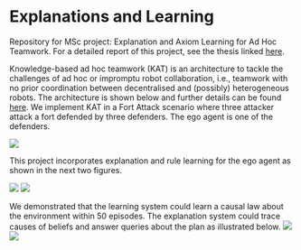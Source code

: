 # Explanations and Learning
Repository for MSc project: Explanation and Axiom Learning for Ad Hoc Teamwork. 
For a detailed report of this project, see the thesis linked [here](https://drive.google.com/file/d/1DNTGtDMFa1xbxG65BY_Vduoroh-ChRxH/view).

Knowledge-based ad hoc teamwork (KAT) is an architecture to tackle the challenges of ad hoc or impromptu robot collaboration, i.e., teamwork with no prior coordination between decentralised and (possibly) heterogeneous robots. The architecture is shown below and further details can be found [here](https://www.cs.bham.ac.uk/~sridharm/Papers/tplp23_ahtPartialObsComm.pdf). We implement KAT in a Fort Attack scenario where three attacker attack a fort defended by three defenders. The ego agent is one of the defenders.

![](KAT-arch.jpg)

This project incorporates explanation and rule learning for the ego agent as shown in the next two figures.

![](Explanation.jpg)
![](AxiomLearning.jpg)

We demonstrated that the learning system could learn a causal law about the environment within 50 episodes. The explanation system could trace causes of beliefs and answer queries about the plan as illustrated below.
![](belief_tree.jpg)
![](QnA.jpg)
